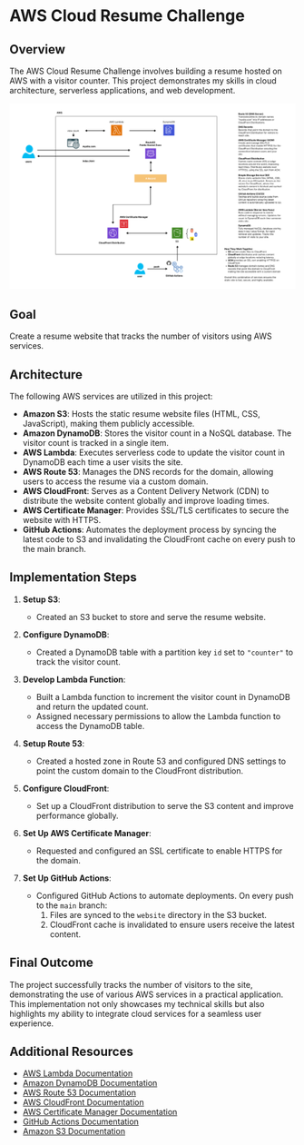 # AWS Cloud Resume Challenge

## Overview
The AWS Cloud Resume Challenge involves building a resume hosted on AWS with a visitor counter. This project demonstrates my skills in cloud architecture, serverless applications, and web development.

![Portfolio Diagram](./CD%20Static%20Site%20with%20HTTPS.png)

## Goal
Create a resume website that tracks the number of visitors using AWS services.

## Architecture
The following AWS services are utilized in this project:
- **Amazon S3**: Hosts the static resume website files (HTML, CSS, JavaScript), making them publicly accessible.
- **Amazon DynamoDB**: Stores the visitor count in a NoSQL database. The visitor count is tracked in a single item.
- **AWS Lambda**: Executes serverless code to update the visitor count in DynamoDB each time a user visits the site.
- **AWS Route 53**: Manages the DNS records for the domain, allowing users to access the resume via a custom domain.
- **AWS CloudFront**: Serves as a Content Delivery Network (CDN) to distribute the website content globally and improve loading times.
- **AWS Certificate Manager**: Provides SSL/TLS certificates to secure the website with HTTPS.
- **GitHub Actions**: Automates the deployment process by syncing the latest code to S3 and invalidating the CloudFront cache on every push to the main branch.


## Implementation Steps
1. **Setup S3**: 
   - Created an S3 bucket to store and serve the resume website.

2. **Configure DynamoDB**:
   - Created a DynamoDB table with a partition key `id` set to `"counter"` to track the visitor count.

3. **Develop Lambda Function**:
   - Built a Lambda function to increment the visitor count in DynamoDB and return the updated count.
   - Assigned necessary permissions to allow the Lambda function to access the DynamoDB table.

4. **Setup Route 53**:
   - Created a hosted zone in Route 53 and configured DNS settings to point the custom domain to the CloudFront distribution.

5. **Configure CloudFront**:
   - Set up a CloudFront distribution to serve the S3 content and improve performance globally.

6. **Set Up AWS Certificate Manager**:
   - Requested and configured an SSL certificate to enable HTTPS for the domain.

7. **Set Up GitHub Actions**:
   - Configured GitHub Actions to automate deployments. On every push to the `main` branch:
     1. Files are synced to the `website` directory in the S3 bucket.
     2. CloudFront cache is invalidated to ensure users receive the latest content.

## Final Outcome
The project successfully tracks the number of visitors to the site, demonstrating the use of various AWS services in a practical application. This implementation not only showcases my technical skills but also highlights my ability to integrate cloud services for a seamless user experience.

## Additional Resources
- [AWS Lambda Documentation](https://docs.aws.amazon.com/lambda/latest/dg/welcome.html)
- [Amazon DynamoDB Documentation](https://docs.aws.amazon.com/amazondynamodb/latest/developerguide/Introduction.html)
- [AWS Route 53 Documentation](https://docs.aws.amazon.com/Route53/latest/DeveloperGuide/Welcome.html)
- [AWS CloudFront Documentation](https://docs.aws.amazon.com/AmazonCloudFront/latest/DeveloperGuide/Welcome.html)
- [AWS Certificate Manager Documentation](https://docs.aws.amazon.com/acm/latest/userguide/acm-overview.html)
- [GitHub Actions Documentation](https://docs.github.com/en/actions)
- [Amazon S3 Documentation](https://docs.aws.amazon.com/AmazonS3/latest/userguide/Welcome.html)
